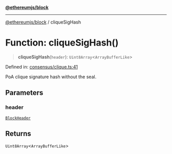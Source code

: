 [**@ethereumjs/block**](../README.md)

***

[@ethereumjs/block](../README.md) / cliqueSigHash

# Function: cliqueSigHash()

> **cliqueSigHash**(`header`): `Uint8Array`\<`ArrayBufferLike`\>

Defined in: [consensus/clique.ts:41](https://github.com/ethereumjs/ethereumjs-monorepo/blob/master/packages/block/src/consensus/clique.ts#L41)

PoA clique signature hash without the seal.

## Parameters

### header

[`BlockHeader`](../classes/BlockHeader.md)

## Returns

`Uint8Array`\<`ArrayBufferLike`\>
